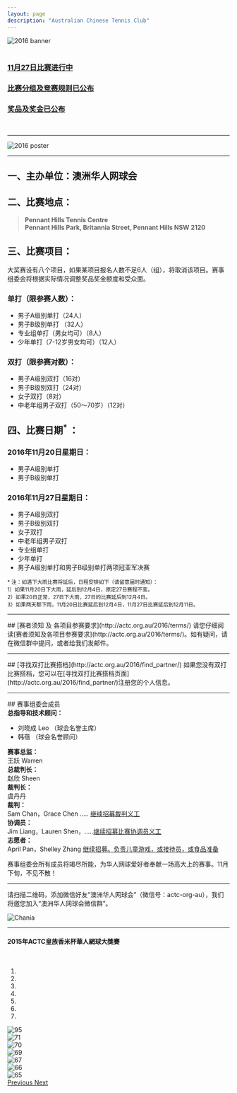 ```yaml
---
layout: page
description: "Australian Chinese Tennis Club"
---
```


<style>
@media (max-width: 767px) {
    iframe {
        max-width: calc(100vw + 40px) !important;
        margin: -11px -25px;}
    .iframe-wrapper {
        width:100vw;
        overflow: hidden;
        margin: 0 -15px;}
}
</style>

<div class="row text-center">
  <div class="col-xs-12 col-sm-12 col-md-12 col-lg-12">
    <img class="img-responsive" src="https://c2.staticflickr.com/6/5457/30883334701_0acc2d860f_h.jpg" alt="2016 banner" />
  </div>
</div>

<br>
<!-- <h3>2016年ACTC皇族香米杯华人网球大奖赛 开始报名了，请点下面<a href="{{ site.baseurl }}/2016/registration/">大赛报名表</a>报名。</h3>
<br> -->

<!-- <div class="row">
  <div class="col-xs-offset-1 col-xs-10 col-sm-offset-1 col-sm-10  col-md-offset-1 col-md-10  col-lg-offset-1 col-lg-10 col-centered vcenter">
    <div class="col-xs-12 col-sm-12 col-md-3 col-lg-3 col-centered vcenter">
      <a href="{{ site.baseurl }}/2016/registration/" class="btn btn-primary btn-lg btn-block" disabled="disabled" role="button">大赛报名表</a>
    </div>
    <div class="col-xs-12 col-sm-12 col-md-3 col-lg-3 col-centered vcenter">
      <a href="{{ site.baseurl }}/2016/terms/" class="btn btn-info btn-lg btn-block active" role="button">参赛者须知</a>
    </div>
    <div class="col-xs-12 col-sm-12 col-md-3 col-lg-3 col-centered vcenter">
      <a href="{{ site.baseurl }}/2016/qa/" class="btn btn-success btn-lg btn-block active" role="button">Q&A</a>
    </div>
    <div class="col-xs-12 col-sm-12 col-md-3 col-lg-3 col-centered vcenter">
      <a href="{{ site.baseurl }}/2016/find_partner/" class="btn btn-warning btn-block btn-lg active" role="button">寻找双打搭档</a>
    </div>
  </div>
</div>
<br> -->



<div class="row">
  <div class="col-xs-offset-1 col-xs-10 col-sm-offset-1 col-sm-10  col-md-offset-1 col-md-10  col-lg-offset-1 col-lg-10 col-centered vcenter">
    <div class="col-xs-12 col-sm-12 col-md-12 col-lg-12 col-centered vcenter">
      <h3><a href="{{ site.baseurl }}/2016/1127/"><span class="glyphicon glyphicon-ok-sign" aria-hidden="true"></span> 11月27日比赛进行中 </a></h3>
    </div>
    <div class="col-xs-12 col-sm-12 col-md-12 col-lg-12 col-centered vcenter">
      <h3><a href="{{ site.baseurl }}/2016/draws/"><span class="glyphicon glyphicon-ok-sign" aria-hidden="true"></span> 比赛分组及竞赛规则已公布</a></h3>
    </div>
    <div class="col-xs-12 col-sm-12 col-md-12 col-lg-12 col-centered vcenter">
      <h3><a href="{{ site.baseurl }}/2016/prize/"><span class="glyphicon glyphicon-ok-sign" aria-hidden="true"></span> 奖品及奖金已公布</a></h3>
    </div>
  </div>
</div>

<br>
<hr>
<div class="row text-center">
  <div class="col-xs-12 col-sm-12 col-md-10 col-md-offset-1 col-lg-10 col-lg-offset-1">
    <img class="img-responsive" src="https://c2.staticflickr.com/6/5824/30230300361_7097122852_h.jpg" alt="2016 poster" />
  </div>
</div>

<hr>

## 一、主办单位：澳洲华人网球会

## 二、比赛地点：
> **Pennant Hills Tennis Centre** <br>
> **Pennant Hills Park, Britannia Street, Pennant Hills NSW 2120**

## 三、比赛项目：

大奖赛设有八个项目，如果某项目报名人数不足6人（组），将取消该项目。赛事组委会将根据实际情况调整奖品奖金额度和受众面。

### 单打（限参赛人数）：
* 男子A级别单打（24人）
* 男子B级别单打 （32人）
* 专业组单打（男女均可）（8人）
* 少年单打（7-12岁男女均可）（12人）

### 双打（限参赛对数）：
* 男子A级别双打（16对）
* 男子B级别双打（24对）
* 女子双打（8对）
* 中老年组男子双打（50～70岁）（12对）

## 四、比赛日期<sup>* </sup>：

### 2016年11月20日星期日：
* 男子A级别单打
* 男子B级别单打

### 2016年11月27日星期日：
* 男子A级别双打
* 男子B级别双打
* 女子双打
* 中老年组男子双打
* 专业组单打
* 少年单打
* 男子A级别单打和男子B级别单打两项冠亚军决赛

<small>* 注：如遇下大雨比赛将延后，日程安排如下（请留意届时通知）：<br>
1）如果11月20日下大雨，延后到12月4日，原定27日赛程不变。<br>
2）如果20日正常，27日下大雨，27日的比赛延后到12月4日。<br>
3）如果两天都下雨，11月20日比赛延后到12月4日，11月27日比赛延后到12月11日。</small>

<hr>
## [赛者须知 及 各项目参赛要求](http://actc.org.au/2016/terms/)
请您仔细阅读[赛者须知及各项目参赛要求](http://actc.org.au/2016/terms/)。如有疑问，请在微信群中提问，或者给我们发邮件。

<hr>
## [寻找双打比赛搭档](http://actc.org.au/2016/find_partner/)
如果您没有双打比赛搭档，您可以在[寻找双打比赛搭档页面](http://actc.org.au/2016/find_partner/)注册您的个人信息。

<hr>
## 赛事组委会成员
<div class="row">
  <div class="col-xs-12 col-sm-12 col-md-3 col-lg-3">
    <strong>总指导和技术顾问：</strong>
  </div>
  <div class="col-xs-12 col-sm-12 col-md-offset-1 col-md-8 col-lg-offset-1 col-lg-8">
    <ul class="list-unstyled">
      <li>刘晓成 Leo （球会名誉主席）</li>
      <li>韩蓓 （球会名誉顾问）</li>
    </ul>
  </div>
</div>
<div class="row">
  <div class="col-xs-12 col-sm-12 col-md-4 col-lg-4">
    <strong>赛事总监：</strong>
  </div>
  <div class="col-xs-12 col-sm-12 col-md-8 col-lg-8">
    王跃 Warren
  </div>
</div>
<div class="row">
  <div class="col-xs-12 col-sm-12 col-md- col-lg-4">
    <strong>总裁判长：</strong>
  </div>
  <div class="col-xs-12 col-sm-12 col-md-8 col-lg-8">
    赵欣 Sheen
  </div>
</div>
<div class="row">
  <div class="col-xs-12 col-sm-12 col-md-4 col-lg-4">
    <strong>裁判长：</strong>
  </div>
  <div class="col-xs-12 col-sm-12 col-md-8 col-lg-8">
    虞丹丹
  </div>
</div>
<div>
  <div class="col-xs-12 col-sm-12 col-md-4 col-lg-4">
    <strong>裁判：</strong>
  </div>
  <div class="col-xs-12 col-sm-12 col-md-8 col-lg-8">
    Sam Chan，Grace Chen .....    <a href="{{ site.baseurl }}/volunteer/" target="_blank">继续招募裁判义工</a>
  </div>
</div>
<div class="row">
  <div class="col-xs-12 col-sm-12 col-md-4 col-lg-4">
    <strong>协调员：</strong>
  </div>
  <div class="col-xs-12 col-sm-12 col-md-8 col-lg-8">
    Jim Liang，Lauren Shen，.....<a href="{{ site.baseurl }}/volunteer/" target="_blank">继续招募比赛协调员义工</a>
  </div>
</div>
<div class="row">
  <div class="col-xs-12 col-sm-12 col-md-4 col-lg-4">
    <strong>志愿者：</strong>
  </div>
  <div class="col-xs-12 col-sm-12 col-md-8 col-lg-8">
    April Pan，Shelley Zhang <a href="{{ site.baseurl }}/volunteer/" target="_blank">继续招募。负责儿童游戏，或接待员，或食品准备</a>
  </div>
</div>
<p>赛事组委会所有成员将竭尽所能，为华人网球爱好者奉献一场高大上的赛事。11月下旬，不见不散！</p>
<hr>
<p>请扫描二维码，添加微信好友“澳洲华人网球会”（微信号：actc-org-au），我们将邀您加入“澳洲华人网球会微信群”。</p>
<div class="row">
  <div class="col-xs-offset-1 col-xs-10 col-sm-offset-2 col-sm-8 col-md-offset-2 col-md-8 col-lg-offset-2 col-lg-8">
    <img class="img-responsive" src="https://c5.staticflickr.com/9/8179/28251007604_30faf539bc_z.jpg" alt="Chania" />
  </div>
</div>
<hr>
<h4 class="text-center"> <strong>2015年ACTC皇族香米杯華人網球大獎賽</strong> </h4>
<br>
<div class="row text-center">
  <div class="col-xs-12 col-sm-12 col-md-10 col-md-offset-1 col-lg-10 col-lg-offset-1">
    <div id="carousel-example-generic" class="carousel slide" data-ride="carousel">
      <!-- Indicators -->
      <ol class="carousel-indicators">
        <li data-target="#carousel-example-generic" data-slide-to="0" class="active"></li>
        <li data-target="#carousel-example-generic" data-slide-to="1"></li>
        <li data-target="#carousel-example-generic" data-slide-to="2"></li>
        <li data-target="#carousel-example-generic" data-slide-to="3"></li>
        <li data-target="#carousel-example-generic" data-slide-to="4"></li>
        <li data-target="#carousel-example-generic" data-slide-to="5"></li>
        <li data-target="#carousel-example-generic" data-slide-to="6"></li>
      </ol>
      <!-- Wrapper for slides -->
      <div class="carousel-inner" role="listbox">
        <div class="item active">
          <img src="{{ site.baseurl }}/img/2015/hejia/95.jpg" alt="95">
          <div class="carousel-caption">
          </div>
        </div>
        <div class="item">
          <img src="{{ site.baseurl }}/img/2015/hejia/71.jpg" alt="71">
          <div class="carousel-caption">
          </div>
        </div>
        <div class="item">
          <img src="{{ site.baseurl }}/img/2015/hejia/70.jpg" alt="70">
          <div class="carousel-caption">
          </div>
        </div>
        <div class="item">
          <img src="{{ site.baseurl }}/img/2015/hejia/69.jpg" alt="69">
          <div class="carousel-caption">
          </div>
        </div>
        <div class="item">
          <img src="{{ site.baseurl }}/img/2015/hejia/67.jpg" alt="67">
          <div class="carousel-caption">
          </div>
        </div>
        <div class="item">
          <img src="{{ site.baseurl }}/img/2015/hejia/66.jpg" alt="66">
          <div class="carousel-caption">
          </div>
        </div>
        <div class="item">
          <img src="{{ site.baseurl }}/img/2015/hejia/65.jpg" alt="65">
          <div class="carousel-caption">
          </div>
        </div>
      </div>
      <!-- Controls -->
      <a class="left carousel-control" href="#carousel-example-generic" role="button" data-slide="prev">
        <span class="glyphicon glyphicon-chevron-left" aria-hidden="true"></span>
        <span class="sr-only">Previous</span>
      </a>
      <a class="right carousel-control" href="#carousel-example-generic" role="button" data-slide="next">
        <span class="glyphicon glyphicon-chevron-right" aria-hidden="true"></span>
        <span class="sr-only">Next</span>
      </a>
    </div>
  </div>
</div>
